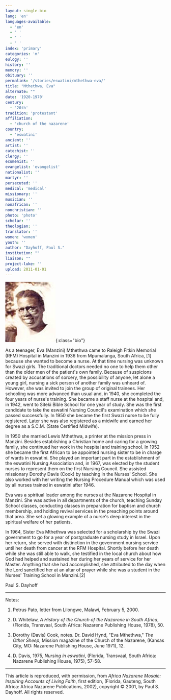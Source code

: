 ```yaml
---
layout: single-bio
lang: 'en'
languages-available:
  - 'en'
  - ' '
  - ' '
  - ' '
index: 'primary'
categories: 'm'
eulogy: ''
history: ''
memory: ''
obituary: ''
permalink: '/stories/eswatini/mthethwa-eva/'
title: "Mthethwa, Eva"
alternate: ""
date: '1920-1970'
century:
  - '20th'
tradition: 'protestant'
affiliation:
  - 'church of the nazarene'
country:
  - 'eswatini'
ancient: ''
artist: ''
catechist: ''
clergy: ''
ecumenist: ''
evangelist: 'evangelist'
nationalist: ''
martyr: ''
persecuted: ''
medical: 'medical'
missionary: ''
musician: ''
nonafrican: ''
nonchristian: ''
photo: 'photo'
scholar: ''
theologian: ''
translator: ''
women: 'women'
youth: ''
author: "Dayhoff, Paul S."
institution: ""
liaison: ""
project-luke: ''
upload: 2011-01-01
---
```


![Eva Mthethwa](/images/bio-pics/eswatini/mthethwa-eva/mthethwa_eva.jpg){:class="bio"}

As a teenager, Eva (Manzini) Mthethwa came to Raleigh Fitkin Memorial (RFM) Hospital in Manzini in 1936 from Mpumalanga, South Africa, [1] because she wanted to become a nurse.  At that time nursing was unknown for Swazi girls.  The traditional doctors needed no one to help them other than the older men of the patient's own family.  Because of suspicions created by accusations of sorcery, the possibility of anyone, let alone a young girl, nursing a sick person of another family was unheard of.  However, she was invited to join the group of original trainees.  Her schooling was more advanced than usual and, in 1940, she completed the four years of nurse's training.  She became a staff nurse at the hospital and, in 1942, went to Siteki Bible School for one year of study.  She was the first candidate to take the eswatini Nursing Council's examination which she passed successfully. In 1950 she became the first Swazi nurse to be fully registered.  Later she was also registered as a midwife and earned her degree as a S.C.M. (State Certified Midwife).

In 1950 she married Lewis Mthethwa, a printer at the mission press in Manzini.  Besides establishing a Christian home and caring for a growing family, she continued her work in the hospital and training school.  In 1952 she became the first African to be appointed nursing sister to be in charge of wards in eswatini.  She played an important part in the establishment of the eswatini Nursing Association and, in 1967, was elected by the student nurses to represent them on the first Nursing Council.  She assisted missionary Dorothy Davis (Cook) by teaching in the Nurses' School. She also worked with her writing the Nursing Procedure Manual which was used by all nurses trained in eswatini after 1946.

Eva was a spiritual leader among the nurses at the Nazarene Hospital in Manzini.  She was active in all departments of the church, teaching Sunday School classes, conducting classes in preparation for baptism and church membership, and holding revival services in the preaching points around that area.  She set a glowing example of a nurse's deep interest in the spiritual welfare of her patients.

In 1964, Sister Eva Mthethwa was selected for a scholarship by the Swazi government to go for a year of postgraduate nursing study in Israel.  Upon her return, she served with distinction in the government nursing service until her death from cancer at the RFM Hospital.  Shortly before her death while she was still able to walk, she testified in the local church about how God had helped and sustained her during her years of service for her Master.  Anything that she had accomplished, she attributed to the day when the Lord sanctified her at an altar of prayer while she was a student in the Nurses' Training School in Manzini.[2]

Paul S. Dayhoff

---

Notes:

1. Petrus Pato, letter from Lilongwe, Malawi,  February 5, 2000.

2. D. Whitelaw, *A History of the Church of the Nazarene in South Africa*, (Florida, Transvaal, South Africa: Nazarene Publishing House, 1978), 50.

3. Dorothy (Davis) Cook, notes. Dr. David Hynd, "Eva Mthethwa," *The Other Sheep*, Mission magazine of the Church of the Nazarene, (Kansas City, MO: Nazarene Publishing House, June 1971), 12.

4. D. Davis, 1975, *Nursing in eswatini*, (Florida, Transvaal, South Africa: Nazarene Publishing House, 1975), 57-58.

---

This article is reproduced, with permission, from *Africa Nazarene Mosaic: Inspiring Accounts of Living Faith*, first edition, (Florida, Gauteng, South Africa: Africa Nazarene Publications, 2002), copyright &copy; 2001, by Paul S. Dayhoff.  All rights reserved.

